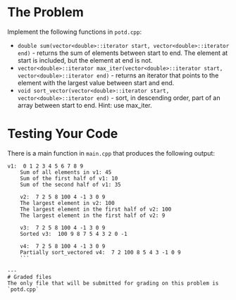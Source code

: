 # The Problem

Implement the following functions in `potd.cpp`:

- `double sum(vector<double>::iterator start, vector<double>::iterator end)` - returns the sum of elements between start to end. The element at start is included, but the element at end is not.
- `vector<double>::iterator max_iter(vector<double>::iterator start, vector<double>::iterator end)` - returns an iterator that points to the element with the largest value between start and end.
- `void sort_vector(vector<double>::iterator start, vector<double>::iterator end)` - sort, in descending order, part of an array between start to end. Hint: use max_iter.

# Testing Your Code

There is a main function in `main.cpp` that produces the following output:

````
v1:  0 1 2 3 4 5 6 7 8 9
	Sum of all elements in v1: 45
	Sum of the first half of v1: 10
	Sum of the second half of v1: 35

	v2:  7 2 5 8 100 4 -1 3 0 9
	The largest element in v2: 100
	The largest element in the first half of v2: 100
	The largest element in the first half of v2: 9

	v3:  7 2 5 8 100 4 -1 3 0 9
	Sorted v3:  100 9 8 7 5 4 3 2 0 -1

	v4:  7 2 5 8 100 4 -1 3 0 9
	Partially sort_vectored v4:  7 2 100 8 5 4 3 -1 0 9
	```

---
# Graded files
The only file that will be submitted for grading on this problem is `potd.cpp`
````
